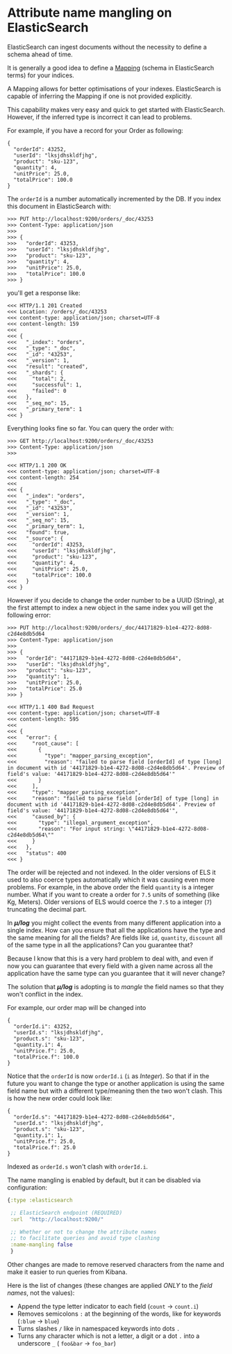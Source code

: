 # Attribute name mangling on ElasticSearch

ElasticSearch can ingest documents without the necessity to define a
schema ahead of time.

It is generally a good idea to define a [Mapping](https://www.elastic.co/guide/en/elasticsearch/reference/current/mapping.html)
(schema in ElasticSearch terms) for your indices.

A Mapping allows for better optimisations of your indexes.
ElasticSearch is capable of inferring the Mapping if one is not
provided explicitly.

This capability makes very easy and quick to get started with ElasticSearch.
However, if the inferred type is incorrect it can lead to problems.

For example, if you have a record for your Order as following:

```
{
  "orderId": 43252,
  "userId": "lksjdhskldfjhg",
  "product": "sku-123",
  "quantity": 4,
  "unitPrice": 25.0,
  "totalPrice": 100.0
}
```

The `orderId` is a number automatically incremented by the DB.
If you index this document in ElasticSearch with:

```
>>> PUT http://localhost:9200/orders/_doc/43253
>>> Content-Type: application/json
>>>
>>> {
>>>   "orderId": 43253,
>>>   "userId": "lksjdhskldfjhg",
>>>   "product": "sku-123",
>>>   "quantity": 4,
>>>   "unitPrice": 25.0,
>>>   "totalPrice": 100.0
>>> }
```

you'll get a response like:

```
<<< HTTP/1.1 201 Created
<<< Location: /orders/_doc/43253
<<< content-type: application/json; charset=UTF-8
<<< content-length: 159
<<<
<<< {
<<<   "_index": "orders",
<<<   "_type": "_doc",
<<<   "_id": "43253",
<<<   "_version": 1,
<<<   "result": "created",
<<<   "_shards": {
<<<     "total": 2,
<<<     "successful": 1,
<<<     "failed": 0
<<<   },
<<<   "_seq_no": 15,
<<<   "_primary_term": 1
<<< }
```

Everything looks fine so far. You can query the order with:

```
>>> GET http://localhost:9200/orders/_doc/43253
>>> Content-Type: application/json
>>>

<<< HTTP/1.1 200 OK
<<< content-type: application/json; charset=UTF-8
<<< content-length: 254
<<<
<<< {
<<<   "_index": "orders",
<<<   "_type": "_doc",
<<<   "_id": "43253",
<<<   "_version": 1,
<<<   "_seq_no": 15,
<<<   "_primary_term": 1,
<<<   "found": true,
<<<   "_source": {
<<<     "orderId": 43253,
<<<     "userId": "lksjdhskldfjhg",
<<<     "product": "sku-123",
<<<     "quantity": 4,
<<<     "unitPrice": 25.0,
<<<     "totalPrice": 100.0
<<<   }
<<< }
```

However if you decide to change the order number to be a UUID
(String), at the first attempt to index a new object in the same index
you will get the following error:


```
>>> PUT http://localhost:9200/orders/_doc/44171829-b1e4-4272-8d08-c2d4e8db5d64
>>> Content-Type: application/json
>>>
>>> {
>>>   "orderId": "44171829-b1e4-4272-8d08-c2d4e8db5d64",
>>>   "userId": "lksjdhskldfjhg",
>>>   "product": "sku-123",
>>>   "quantity": 1,
>>>   "unitPrice": 25.0,
>>>   "totalPrice": 25.0
>>> }

<<< HTTP/1.1 400 Bad Request
<<< content-type: application/json; charset=UTF-8
<<< content-length: 595
<<<
<<< {
<<<   "error": {
<<<     "root_cause": [
<<<       {
<<<         "type": "mapper_parsing_exception",
<<<         "reason": "failed to parse field [orderId] of type [long] in document with id '44171829-b1e4-4272-8d08-c2d4e8db5d64'. Preview of field's value: '44171829-b1e4-4272-8d08-c2d4e8db5d64'"
<<<       }
<<<     ],
<<<     "type": "mapper_parsing_exception",
<<<     "reason": "failed to parse field [orderId] of type [long] in document with id '44171829-b1e4-4272-8d08-c2d4e8db5d64'. Preview of field's value: '44171829-b1e4-4272-8d08-c2d4e8db5d64'",
<<<     "caused_by": {
<<<       "type": "illegal_argument_exception",
<<<       "reason": "For input string: \"44171829-b1e4-4272-8d08-c2d4e8db5d64\""
<<<     }
<<<   },
<<<   "status": 400
<<< }
```

The order will be rejected and not indexed. In the older versions of
ELS it used to also coerce types automatically which it was causing
even more problems.  For example, in the above order the field
`quantity` is a integer number.  What if you want to create a order
for `7.5` units of something (like Kg, Meters).  Older versions of ELS
would coerce the `7.5` to a integer (`7`) truncating the decimal part.

In ***μ/log*** you might collect the events from many different application
into a single index. How can you ensure that all the applications have the
type and the same meaning for all the fields? Are fields like `id`, `quantity`,
`discount` all of the same type in all the applications? Can you guarantee that?

Because I know that this is a very hard problem to deal with, and even
if now you can guarantee that every field with a given name across all
the application have the same type can you guarantee that it will
never change?

The solution that ***μ/log*** is adopting is to *mangle* the field
names so that they won't conflict in the index.

For example, our order map will be changed into

```
{
  "orderId.i": 43252,
  "userId.s": "lksjdhskldfjhg",
  "product.s": "sku-123",
  "quantity.i": 4,
  "unitPrice.f": 25.0,
  "totalPrice.f": 100.0
}
```

Notice that the `orderId` is now `orderId.i` (`i` as *Integer*). So
that if in the future you want to change the type or another
application is using the same field name but with a different
type/meaning then the two won't clash. This is how the new order could
look like:

```
{
  "orderId.s": "44171829-b1e4-4272-8d08-c2d4e8db5d64",
  "userId.s": "lksjdhskldfjhg",
  "product.s": "sku-123",
  "quantity.i": 1,
  "unitPrice.f": 25.0,
  "totalPrice.f": 25.0
}
```

Indexed as `orderId.s` won't clash with `orderId.i`.

The name mangling is enabled by default, but it can be disabled via
configuration:

``` clojure
{:type :elasticsearch

 ;; ElasticSearch endpoint (REQUIRED)
 :url  "http://localhost:9200/"

 ;; Whether or not to change the attribute names
 ;; to facilitate queries and avoid type clashing
 :name-mangling false
 }
```

Other changes are made to remove reserved characters from the name and
make it easier to run queries from Kibana.

Here is the list of changes (these changes are applied *ONLY* to the
*field names*, not the values):

  - Append the type letter indicator to each field (`count` -> `count.i`)
  - Removes semicolons `:` at the beginning of the words, like for
    keywords (`:blue` -> `blue`)
  - Turns slashes `/` like in namespaced keywords into dots `.`
  - Turns any character which is not a letter, a digit or a dot `.`
    into a underscore `_` ( `foo&bar` -> `foo_bar`)
